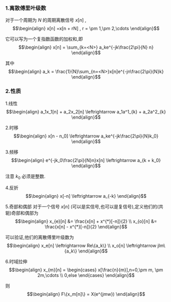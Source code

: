### 1.离散傅里叶级数
对于一个周期为 $N$ 的周期离散信号 $x[n]$ ,
$$\begin{align}
    x[n]  =x[n + rN] , r = \pm 1,\pm 2,\cdots
\end{align}$$

它可以写为一个复指数函数的加权和,即
$$\begin{align}
    x[n] = \sum_{k=<N>} a_ke^{-jk\frac{2\pi}{N} n}
\end{align}$$

其中
$$\begin{align}
    a_k = \frac{1}{N}\sum_{n=<N>}x[n]e^{-jn\frac{2\pi}{N}k}
\end{align}$$


### 2.性质
1.线性
$$\begin{align}
    a_1x_1[n] + a_2x_2[n] \leftrightarrow a_1a^1_{k} + a_2a^2_{k}
\end{align}$$

2.时移
$$\begin{align}
    x[n - n_0] \leftrightarrow a_ke^{-jk\frac{2\pi}{N}k_0} 
\end{align}$$

3.频移
$$\begin{align}
    e^{-jk_0\frac{2\pi}{N}n}x[n] \leftrightarrow a_{k + k_0}
\end{align}$$

注意 $k_0$ 必须是整数.

4.反折
$$\begin{align}
    x[-n] \leftrightarrow a_{-k}
\end{align}$$

5.奇部和偶部
对于一个信号 $x[n]$ (可以是实信号,也可以是复信号),定义他们的(共轭)奇部和偶部为
$$\begin{align}
    x_{e}[n] &= \frac{x[n] + x^{*}[-n]}{2} \\
    x_{o}[n] &= \frac{x[n] - x^{*}[-n]}{2}
\end{align}$$

可以验证,他们的离散傅里叶级数为
$$\begin{align}
    x_e[n] \leftrightarrow Re\{a_k\} \\
    x_o[n] \leftrightarrow jIm\{a_k\}
\end{align}$$

6.时域拉伸
$$\begin{align}
    x_{m}[n] = \begin{cases}
        x[\frac{n}{m}],n=0,\pm m, \pm 2m,\cdots \\
        0,else 
    \end{cases}
\end{align}$$

则
$$\begin{align}
    F\{x_m[n]\} = X(e^{jmw})
\end{align}$$